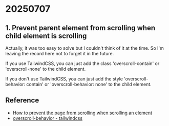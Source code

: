 # 20250707

## 1. Prevent parent element from scrolling when child element is scrolling

Actually, it was too easy to solve but I couldn't think of it at the time.
So I'm leaving the record here not to forget it in the future.

If you use TailwindCSS, you can just add the class 'overscroll-contain' or 'overscroll-none' to the child element.

If you don't use TailwindCSS, you can just add the style 'overscroll-behavior: contain' or 'overscroll-behavior: none' to the child element.

## Reference

- [How to prevent the page from scrolling when scrolling an element](https://getcssscan.com/blog/prevent-page-scrolling-while-scrolling-div-element)
- [overscroll-behavior - tailwindcss](https://tailwindcss.com/docs/overscroll-behavior)
